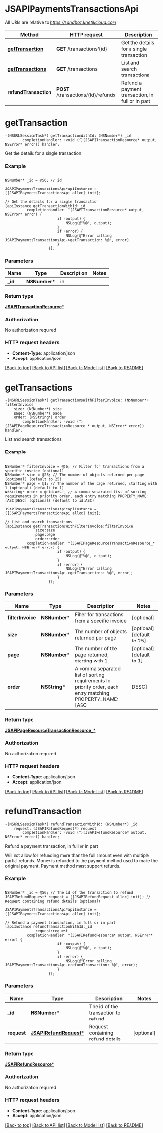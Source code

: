 # JSAPIPaymentsTransactionsApi

All URIs are relative to *https://sandbox.knetikcloud.com*

Method | HTTP request | Description
------------- | ------------- | -------------
[**getTransaction**](JSAPIPaymentsTransactionsApi.md#gettransaction) | **GET** /transactions/{id} | Get the details for a single transaction
[**getTransactions**](JSAPIPaymentsTransactionsApi.md#gettransactions) | **GET** /transactions | List and search transactions
[**refundTransaction**](JSAPIPaymentsTransactionsApi.md#refundtransaction) | **POST** /transactions/{id}/refunds | Refund a payment transaction, in full or in part


# **getTransaction**
```objc
-(NSURLSessionTask*) getTransactionWithId: (NSNumber*) _id
        completionHandler: (void (^)(JSAPITransactionResource* output, NSError* error)) handler;
```

Get the details for a single transaction

### Example 
```objc

NSNumber* _id = @56; // id

JSAPIPaymentsTransactionsApi*apiInstance = [[JSAPIPaymentsTransactionsApi alloc] init];

// Get the details for a single transaction
[apiInstance getTransactionWithId:_id
          completionHandler: ^(JSAPITransactionResource* output, NSError* error) {
                        if (output) {
                            NSLog(@"%@", output);
                        }
                        if (error) {
                            NSLog(@"Error calling JSAPIPaymentsTransactionsApi->getTransaction: %@", error);
                        }
                    }];
```

### Parameters

Name | Type | Description  | Notes
------------- | ------------- | ------------- | -------------
 **_id** | **NSNumber***| id | 

### Return type

[**JSAPITransactionResource***](JSAPITransactionResource.md)

### Authorization

No authorization required

### HTTP request headers

 - **Content-Type**: application/json
 - **Accept**: application/json

[[Back to top]](#) [[Back to API list]](../README.md#documentation-for-api-endpoints) [[Back to Model list]](../README.md#documentation-for-models) [[Back to README]](../README.md)

# **getTransactions**
```objc
-(NSURLSessionTask*) getTransactionsWithFilterInvoice: (NSNumber*) filterInvoice
    size: (NSNumber*) size
    page: (NSNumber*) page
    order: (NSString*) order
        completionHandler: (void (^)(JSAPIPageResourceTransactionResource_* output, NSError* error)) handler;
```

List and search transactions

### Example 
```objc

NSNumber* filterInvoice = @56; // Filter for transactions from a specific invoice (optional)
NSNumber* size = @25; // The number of objects returned per page (optional) (default to 25)
NSNumber* page = @1; // The number of the page returned, starting with 1 (optional) (default to 1)
NSString* order = @"id:ASC"; // A comma separated list of sorting requirements in priority order, each entry matching PROPERTY_NAME:[ASC|DESC] (optional) (default to id:ASC)

JSAPIPaymentsTransactionsApi*apiInstance = [[JSAPIPaymentsTransactionsApi alloc] init];

// List and search transactions
[apiInstance getTransactionsWithFilterInvoice:filterInvoice
              size:size
              page:page
              order:order
          completionHandler: ^(JSAPIPageResourceTransactionResource_* output, NSError* error) {
                        if (output) {
                            NSLog(@"%@", output);
                        }
                        if (error) {
                            NSLog(@"Error calling JSAPIPaymentsTransactionsApi->getTransactions: %@", error);
                        }
                    }];
```

### Parameters

Name | Type | Description  | Notes
------------- | ------------- | ------------- | -------------
 **filterInvoice** | **NSNumber***| Filter for transactions from a specific invoice | [optional] 
 **size** | **NSNumber***| The number of objects returned per page | [optional] [default to 25]
 **page** | **NSNumber***| The number of the page returned, starting with 1 | [optional] [default to 1]
 **order** | **NSString***| A comma separated list of sorting requirements in priority order, each entry matching PROPERTY_NAME:[ASC|DESC] | [optional] [default to id:ASC]

### Return type

[**JSAPIPageResourceTransactionResource_***](JSAPIPageResourceTransactionResource_.md)

### Authorization

No authorization required

### HTTP request headers

 - **Content-Type**: application/json
 - **Accept**: application/json

[[Back to top]](#) [[Back to API list]](../README.md#documentation-for-api-endpoints) [[Back to Model list]](../README.md#documentation-for-models) [[Back to README]](../README.md)

# **refundTransaction**
```objc
-(NSURLSessionTask*) refundTransactionWithId: (NSNumber*) _id
    request: (JSAPIRefundRequest*) request
        completionHandler: (void (^)(JSAPIRefundResource* output, NSError* error)) handler;
```

Refund a payment transaction, in full or in part

Will not allow for refunding more than the full amount even with multiple partial refunds. Money is refunded to the payment method used to make the original payment. Payment method must support refunds.

### Example 
```objc

NSNumber* _id = @56; // The id of the transaction to refund
JSAPIRefundRequest* request = [[JSAPIRefundRequest alloc] init]; // Request containing refund details (optional)

JSAPIPaymentsTransactionsApi*apiInstance = [[JSAPIPaymentsTransactionsApi alloc] init];

// Refund a payment transaction, in full or in part
[apiInstance refundTransactionWithId:_id
              request:request
          completionHandler: ^(JSAPIRefundResource* output, NSError* error) {
                        if (output) {
                            NSLog(@"%@", output);
                        }
                        if (error) {
                            NSLog(@"Error calling JSAPIPaymentsTransactionsApi->refundTransaction: %@", error);
                        }
                    }];
```

### Parameters

Name | Type | Description  | Notes
------------- | ------------- | ------------- | -------------
 **_id** | **NSNumber***| The id of the transaction to refund | 
 **request** | [**JSAPIRefundRequest***](JSAPIRefundRequest.md)| Request containing refund details | [optional] 

### Return type

[**JSAPIRefundResource***](JSAPIRefundResource.md)

### Authorization

No authorization required

### HTTP request headers

 - **Content-Type**: application/json
 - **Accept**: application/json

[[Back to top]](#) [[Back to API list]](../README.md#documentation-for-api-endpoints) [[Back to Model list]](../README.md#documentation-for-models) [[Back to README]](../README.md)

